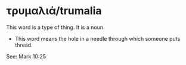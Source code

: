 # τρυμαλιά/trumalia
This word is a type of thing. It is a noun.
* This word means the hole in a needle through which someone puts thread.

See: Mark 10:25
